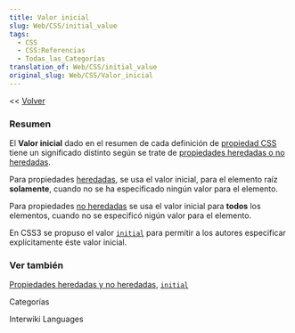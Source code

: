 ```yaml
---
title: Valor inicial
slug: Web/CSS/initial_value
tags:
  - CSS
  - CSS:Referencias
  - Todas_las_Categorías
translation_of: Web/CSS/initial_value
original_slug: Web/CSS/Valor_inicial
---
```


<< [Volver](es/Gu%c3%ada_de_referencia_de_CSS)

### Resumen

El **Valor inicial** dado en el resumen de cada definición de [propiedad CSS](es/Gu%c3%ada_de_referencia_de_CSS) tiene un significado distinto según se trate de [propiedades heredadas o no heredadas](es/CSS/inheritance#Propiedades_heredadas_y_no_heredadas).

Para propiedades [heredadas](es/CSS/inheritance#Propiedades_heredadas_y_no_heredadas), se usa el valor inicial, para el elemento raíz **solamente**, cuando no se ha especificado ningún valor para el elemento.

Para propiedades [no heredadas](es/CSS/inheritance#Propiedades_heredadas_y_no_heredadas) se usa el valor inicial para **todos** los elementos, cuando no se especificó nigún valor para el elemento.

En CSS3 se propuso el valor [`initial`](es/CSS/initial) para permitir a los autores especificar explícitamente éste valor inicial.

### Ver también

[Propiedades heredadas y no heredadas](es/CSS/inheritance#Propiedades_heredadas_y_no_heredadas), [`initial`](es/CSS/initial)

Categorías

Interwiki Languages

